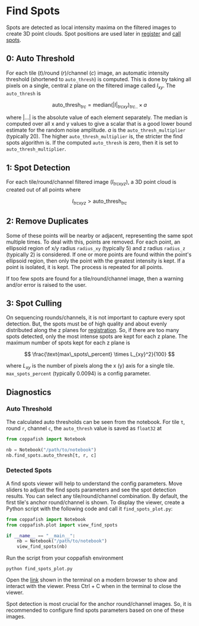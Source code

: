 # Find Spots

Spots are detected as local intensity maxima on the filtered images to create 3D point clouds. Spot positions are used 
later in [register](register.md) and [call spots](call_spots.md).

## 0: Auto Threshold

For each tile ($t$)/round ($r$)/channel ($c$) image, an automatic intensity threshold (shortened to `auto_thresh`) is 
computed. This is done by taking all pixels on a single, central z plane on the filtered image called $I_{xy}$. The 
`auto_thresh` is 

$$
\text{auto\_thresh}_{trc} = \text{median}(|I|_{trcxy})_{trc..} \times a
$$

where $|...|$ is the absolute value of each element separately. The median is computed over all x and y values to give 
a scalar that is a good lower bound estimate for the random noise amplitude. $a$ is the `auto_thresh_multiplier` 
(typically $20$). The higher `auto_thresh_multiplier` is, the stricter the find spots algorithm is. If the computed 
`auto_thresh` is zero, then it is set to `auto_thresh_multiplier`.

## 1: Spot Detection

For each tile/round/channel filtered image ($I_{trcxyz}$), a 3D point cloud is created out of all points where 

$$
I_{trcxyz} > \text{auto\_thresh}_{trc}
$$

## 2: Remove Duplicates

Some of these points will be nearby or adjacent, representing the same spot multiple times. To deal with this, points 
are removed. For each point, an ellipsoid region of x/y radius `radius_xy` (typically $5$) and z radius `radius_z` 
(typically $2$) is considered. If one or more points are found within the point's ellipsoid region, then only the point 
with the greatest intensity is kept. If a point is isolated, it is kept. The process is repeated for all points.

If too few spots are found for a tile/round/channel image, then a warning and/or error is raised to the user.

## 3: Spot Culling

On sequencing rounds/channels, it is not important to capture every spot detection. But, the spots must be of high 
quality and about evenly distributed along the z planes for [registration](register.md). So, if there are too many 
spots detected, only the most intense spots are kept for each z plane. The maximum number of spots kept for each z 
plane is 

$$
\frac{\text{max\_spots\_percent} \times L_{xy}^2}{100}
$$

where $L_{xy}$ is the number of pixels along the x (y) axis for a single tile. `max_spots_percent` (typically $0.0094$) 
is a config parameter.

## Diagnostics

### Auto Threshold

The calculated auto thresholds can be seen from the notebook. For tile `t`, round `r`, channel `c`, the `auto_thresh` 
value is saved as `float32` at

```python
from coppafish import Notebook

nb = Notebook("/path/to/notebook")
nb.find_spots.auto_thresh[t, r, c]
```

### Detected Spots

A find spots viewer will help to understand the config parameters. Move sliders to adjust the find spots parameters and 
see the spot detection results. You can select any tile/round/channel combination. By default, the first tile's anchor 
round/channel is shown. To display the viewer, create a Python script with the following code and call it 
`find_spots_plot.py`:

```python
from coppafish import Notebook
from coppafish.plot import view_find_spots

if __name__ == "__main__":
    nb = Notebook("/path/to/notebook")
    view_find_spots(nb)
```

Run the script from your coppafish environment

```shell
python find_spots_plot.py
```

Open the [link](http://127.0.0.1:8050/) shown in the terminal on a modern browser to show and interact with the viewer. 
Press Ctrl + C when in the terminal to close the viewer.

Spot detection is most crucial for the anchor round/channel images. So, it is recommended to configure find spots 
parameters based on one of these images.
